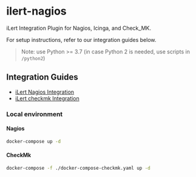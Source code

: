 # ilert-nagios

iLert Integration Plugin for Nagios, Icinga, and Check_MK.

For setup instructions, refer to our integration guides below.

> Note: use Python >= 3.7 (in case Python 2 is needed, use scripts in `/python2`)

## Integration Guides

- [iLert Nagios Integration](https://docs.ilert.com/integrations/nagios/)
- [iLert checkmk Integration](https://docs.ilert.com/integrations/check-mk/)

### Local environment

#### Nagios

```sh
docker-compose up -d
```

#### CheckMk

```sh
docker-compose -f ./docker-compose-checkmk.yaml up -d
```
